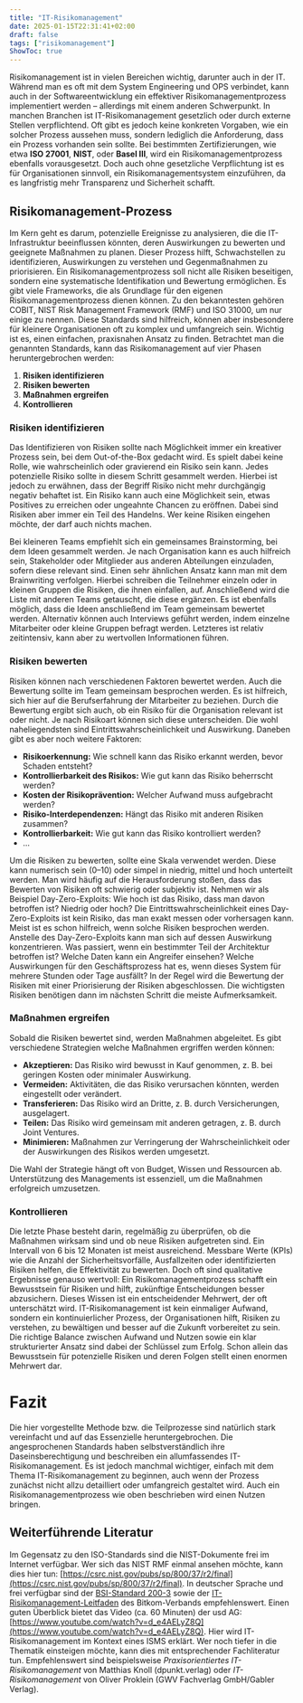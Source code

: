 ```yaml
---
title: "IT-Risikomanagement"
date: 2025-01-15T22:31:41+02:00
draft: false
tags: ["risikomanagement"]
ShowToc: true
---
```


Risikomanagement ist in vielen Bereichen wichtig, darunter auch in der IT. Während man es oft mit dem System Engineering und OPS verbindet, kann auch in der Softwareentwicklung ein effektiver Risikomanagementprozess implementiert werden – allerdings mit einem anderen Schwerpunkt.  In manchen Branchen ist IT-Risikomanagement gesetzlich oder durch externe Stellen verpflichtend. Oft gibt es jedoch keine konkreten Vorgaben, wie ein solcher Prozess aussehen muss, sondern lediglich die Anforderung, dass ein Prozess vorhanden sein sollte. Bei bestimmten Zertifizierungen, wie etwa **ISO 27001**, **NIST**, oder **Basel III**, wird ein Risikomanagementprozess ebenfalls vorausgesetzt. Doch auch ohne gesetzliche Verpflichtung ist es für Organisationen sinnvoll, ein Risikomanagementsystem einzuführen, da es langfristig mehr Transparenz und Sicherheit schafft.

## Risikomanagement-Prozess
Im Kern geht es darum, potenzielle Ereignisse zu analysieren, die die IT-Infrastruktur beeinflussen könnten, deren Auswirkungen zu bewerten und geeignete Maßnahmen zu planen. Dieser Prozess hilft, Schwachstellen zu identifizieren, Auswirkungen zu verstehen und Gegenmaßnahmen zu priorisieren. Ein Risikomanagementprozess soll nicht alle Risiken beseitigen, sondern eine systematische Identifikation und Bewertung ermöglichen. Es gibt viele Frameworks, die als Grundlage für den eigenen Risikomanagementprozess dienen können. Zu den bekanntesten gehören COBIT, NIST Risk Management Framework (RMF) und ISO 31000, um nur einige zu nennen. Diese Standards sind hilfreich, können aber insbesondere für kleinere Organisationen oft zu komplex und umfangreich sein. Wichtig ist es, einen einfachen, praxisnahen Ansatz zu finden. Betrachtet man die genannten Standards, kann das Risikomanagement auf vier Phasen heruntergebrochen werden:
1. **Risiken identifizieren**  
2. **Risiken bewerten**  
3. **Maßnahmen ergreifen**  
4. **Kontrollieren**  

### Risiken identifizieren  
Das Identifizieren von Risiken sollte nach Möglichkeit immer ein kreativer Prozess sein, bei dem Out-of-the-Box gedacht wird. Es spielt dabei keine Rolle, wie wahrscheinlich oder gravierend ein Risiko sein kann. Jedes potenzielle Risiko sollte in diesem Schritt gesammelt werden. Hierbei ist jedoch zu erwähnen, dass der Begriff Risiko nicht mehr durchgängig negativ behaftet ist. Ein Risiko kann auch eine Möglichkeit sein, etwas Positives zu erreichen oder ungeahnte Chancen zu eröffnen. Dabei sind Risiken aber immer ein Teil des Handelns. Wer keine Risiken eingehen möchte, der darf auch nichts machen.

Bei kleineren Teams empfiehlt sich ein gemeinsames Brainstorming, bei dem Ideen gesammelt werden. Je nach Organisation kann es auch hilfreich sein, Stakeholder oder Mitglieder aus anderen Abteilungen einzuladen, sofern diese relevant sind. Einen sehr ähnlichen Ansatz kann man mit dem Brainwriting verfolgen. Hierbei schreiben die Teilnehmer einzeln oder in kleinen Gruppen die Risiken, die ihnen einfallen, auf. Anschließend wird die Liste mit anderen Teams getauscht, die diese ergänzen. Es ist ebenfalls möglich, dass die Ideen anschließend im Team gemeinsam bewertet werden. Alternativ können auch Interviews geführt werden, indem einzelne Mitarbeiter oder kleine Gruppen befragt werden. Letzteres ist relativ zeitintensiv, kann aber zu wertvollen Informationen führen.


### Risiken bewerten  
Risiken können nach verschiedenen Faktoren bewertet werden. Auch die Bewertung sollte im Team gemeinsam besprochen werden. Es ist hilfreich, sich hier auf die Berufserfahrung der Mitarbeiter zu beziehen. Durch die Bewertung ergibt sich auch, ob ein Risiko für die Organisation relevant ist oder nicht. Je nach Risikoart können sich diese unterscheiden. Die wohl naheliegendsten sind Eintrittswahrscheinlichkeit und Auswirkung. Daneben gibt es aber noch weitere Faktoren:  
- **Risikoerkennung:** Wie schnell kann das Risiko erkannt werden, bevor Schaden entsteht?  
- **Kontrollierbarkeit des Risikos:** Wie gut kann das Risiko beherrscht werden?  
- **Kosten der Risikoprävention:** Welcher Aufwand muss aufgebracht werden?  
- **Risiko-Interdependenzen:** Hängt das Risiko mit anderen Risiken zusammen?  
- **Kontrollierbarkeit:** Wie gut kann das Risiko kontrolliert werden?  
- ...  

Um die Risiken zu bewerten, sollte eine Skala verwendet werden. Diese kann numerisch sein (0–10) oder simpel in niedrig, mittel und hoch unterteilt werden. Man wird häufig auf die Herausforderung stoßen, dass das Bewerten von Risiken oft schwierig oder subjektiv ist. Nehmen wir als Beispiel Day-Zero-Exploits: Wie hoch ist das Risiko, dass man davon betroffen ist? Niedrig oder hoch? Die Eintrittswahrscheinlichkeit eines Day-Zero-Exploits ist kein Risiko, das man exakt messen oder vorhersagen kann. Meist ist es schon hilfreich, wenn solche Risiken besprochen werden. Anstelle des Day-Zero-Exploits kann man sich auf dessen Auswirkung konzentrieren. Was passiert, wenn ein bestimmter Teil der Architektur betroffen ist? Welche Daten kann ein Angreifer einsehen? Welche Auswirkungen für den Geschäftsprozess hat es, wenn dieses System für mehrere Stunden oder Tage ausfällt? In der Regel wird die Bewertung der Risiken mit einer Priorisierung der Risiken abgeschlossen. Die wichtigsten Risiken benötigen dann im nächsten Schritt die meiste Aufmerksamkeit.


### Maßnahmen ergreifen  
Sobald die Risiken bewertet sind, werden Maßnahmen abgeleitet. Es gibt verschiedene Strategien welche Maßnahmen ergriffen werden können:
- **Akzeptieren:** Das Risiko wird bewusst in Kauf genommen, z. B. bei geringen Kosten oder minimaler Auswirkung.  
- **Vermeiden:** Aktivitäten, die das Risiko verursachen könnten, werden eingestellt oder verändert.  
- **Transferieren:** Das Risiko wird an Dritte, z. B. durch Versicherungen, ausgelagert.  
- **Teilen:** Das Risiko wird gemeinsam mit anderen getragen, z. B. durch Joint Ventures.  
- **Minimieren:** Maßnahmen zur Verringerung der Wahrscheinlichkeit oder der Auswirkungen des Risikos werden umgesetzt.  

Die Wahl der Strategie hängt oft von Budget, Wissen und Ressourcen ab. Unterstützung des Managements ist essenziell, um die Maßnahmen erfolgreich umzusetzen.

### Kontrollieren  
Die letzte Phase besteht darin, regelmäßig zu überprüfen, ob die Maßnahmen wirksam sind und ob neue Risiken aufgetreten sind. Ein Intervall von 6 bis 12 Monaten ist meist ausreichend. Messbare Werte (KPIs) wie die Anzahl der Sicherheitsvorfälle, Ausfallzeiten oder identifizierten Risiken helfen, die Effektivität zu bewerten. Doch oft sind qualitative Ergebnisse genauso wertvoll: Ein Risikomanagementprozess schafft ein Bewusstsein für Risiken und hilft, zukünftige Entscheidungen besser abzusichern. Dieses Wissen ist ein entscheidender Mehrwert, der oft unterschätzt wird. IT-Risikomanagement ist kein einmaliger Aufwand, sondern ein kontinuierlicher Prozess, der Organisationen hilft, Risiken zu verstehen, zu bewältigen und besser auf die Zukunft vorbereitet zu sein. Die richtige Balance zwischen Aufwand und Nutzen sowie ein klar strukturierter Ansatz sind dabei der Schlüssel zum Erfolg. Schon allein das Bewusstsein für potenzielle Risiken und deren Folgen stellt einen enormen Mehrwert dar.

# Fazit 
Die hier vorgestellte Methode bzw. die Teilprozesse sind natürlich stark vereinfacht und auf das Essenzielle heruntergebrochen. Die angesprochenen Standards haben selbstverständlich ihre Daseinsberechtigung und beschreiben ein allumfassendes IT-Risikomanagement. Es ist jedoch manchmal wichtiger, einfach mit dem Thema IT-Risikomanagement zu beginnen, auch wenn der Prozess zunächst nicht allzu detailliert oder umfangreich gestaltet wird. Auch ein Risikomanagementprozess wie oben beschrieben wird einen Nutzen bringen.

## Weiterführende Literatur
Im Gegensatz zu den ISO-Standards sind die NIST-Dokumente frei im Internet verfügbar. Wer sich das NIST RMF einmal ansehen möchte, kann dies hier tun: [https://csrc.nist.gov/pubs/sp/800/37/r2/final](https://csrc.nist.gov/pubs/sp/800/37/r2/final). In deutscher Sprache und frei verfügbar sind der [BSI-Standard 200-3](https://www.bsi.bund.de/SharedDocs/Downloads/DE/BSI/Grundschutz/BSI_Standards/standard_200_3.html?nn=128620) sowie der [IT-Risikomanagement-Leitfaden](https://www.bitkom.org/sites/default/files/file/import/060601-Bitkom-Leitfaden-IT-Risikomanagement-V10-final.pdf) des Bitkom-Verbands empfehlenswert. Einen guten Überblick bietet das Video (ca. 60 Minuten) der usd AG: [https://www.youtube.com/watch?v=d_e4AELyZ8Q](https://www.youtube.com/watch?v=d_e4AELyZ8Q). Hier wird IT-Risikomanagement im Kontext eines ISMS erklärt. Wer noch tiefer in die Thematik einsteigen möchte, kann dies mit entsprechender Fachliteratur tun. Empfehlenswert sind beispielsweise *Praxisorientiertes IT-Risikomanagement* von Matthias Knoll (dpunkt.verlag) oder *IT-Risikomanagement* von Oliver Proklein (GWV Fachverlag GmbH/Gabler Verlag).
